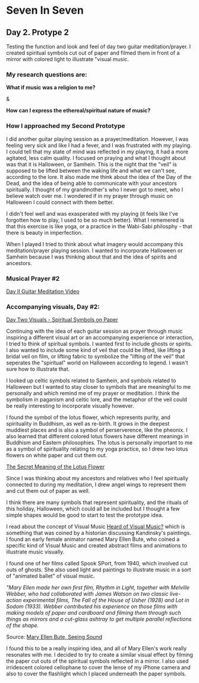 # Seven In Seven 

## Day 2. Protype 2

Testing the function and look and feel of day two guitar meditation/prayer. I created spiritual symbols cut out of paper and filmed them in front of a mirror with colored light to illustrate "visual music.

### My research questions are: 

**What if music was a religion to me?**

 & 

 **How can I express the ethereal/spiritual nature of music?** 

### How I approached my Second Prototype

I did another guitar playing session as a prayer/meditation. However, I was feeling very sick and like I had a fever, and I was frustrated with my playing. I could tell that my state of mind was reflected in my playing, it had a more agitated, less calm quality. I focused on praying and what I thought about was that it is Halloween, or Samhein. This is the night that the "veil" is supposed to be lifted between the waking life and what we can't see, according to the lore. It also made me think about the idea of the Day of the Dead, and the idea of being able to communicate with your ancestors spiritually. I thought of my grandmother's who I never got to meet, who I believe watch over me. I wondered if in my prayer through music on Halloween I could connect with them better. 

I didn't feel well and was exasperated with my playing (it feels like I've forgotten how to play, I used to be so much better). What I rememered is that this exercise is like yoga, or a practice in the Wabi-Sabi philosphy - that there is beauty in imperfection. 

When I played I tried to think about what imagery would accompany this meditation/prayer playing session. I wanted to incorporate Halloween or Samhein because I was thinking about that and the idea of spirits and ancestors. 

### Musical Prayer #2

[Day II Guitar Meditation Video](https://www.youtube.com/watch?v=ONFS-ZlYcek)

### Accompanying visuals, Day #2:

[Day Two Visuals - Spiritual Symbols on Paper](https://www.youtube.com/watch?v=KJ63vhV7CMo)

Continuing with the idea of each guitar session as prayer through music inspiring a different visual art or an accompanying experience or interaction, I tried to think of spiritual symbols. I wanted first to include ghosts or spirits. I also wanted to include some kind of veil that could be lifted, like lifting a bridal veil on film, or lifting fabric to symbolize the "lifting of the veil" that seperates the "spiritual" world on Halloween according to legend. I wasn't sure how to illustrate that.

I looked up celtic symbols related to Samhein, and symbols related to Halloween but I wanted to stay closer to symbols that are meaningful to me personally and which remind me of my prayer or meditation. I think the symbolism in paganism and celtic lore, and the metaphor of the veil could be really interesting to incorporate visually however. 

I found the symbol of the lotus flower, which represents purity, and spirituality in Buddhism, as well as re-birth. It grows in the deepest muddiest places and is also a symbol of perserverence, like the pheonix. I also learned that different colored lotus flowers have different meanings in Buddhism and Eastern philosophies. The lotus is personally important to me as a symbol of spirituality relating to my yoga practice, so I drew two lotus flowers on white paper and cut them out. 

[The Secret Meaning of the Lotus Flower](https://www.townandcountrymag.com/leisure/arts-and-culture/a9550430/lotus-flower-meaning/)

Since I was thinking about my ancestors and relatives who I feel spiritually connected to during my meditation, I drew angel wings to represent them and cut them out of paper as well. 

I think there are many symbols that represent spirituality, and the rituals of this holiday, Halloween, which could all be included but I thought a few simple shapes would be good to start to test the prototype idea. 

I read about the concept of Visual Music [Heard of Visual Music?](https://www.wired.com/2011/05/visual-music-paul-prudence/) which is something that was coined by a historian discussing Kandinsky's paintings. I found an early female animator named Mary Ellen Bute, who coined a specific kind of Visual Music and created abstract films and animations to illustrate music visually. 

I found one of her films called Spook SPort, from 1940, which involved cut outs of ghosts. She also used light and paintings to illustrate music in a sort of "animated ballet" of visual music. 

*"Mary Ellen made her own first film, _Rhythm in Light_, together with Melville Webber, who had collaborated with James Watson on two classic live-action experimental films, _The Fall of the House of Usher (1928)_ and _Lot in Sodom (1933)._ Webber contributed his experience on those films with making models of paper and cardboard and filming them through such things as mirrors and a cut-glass ashtray to get multiple parallel reflections of the shape.*

Source: [Mary Ellen Bute, Seeing Sound](https://www.awn.com/mag/issue1.2/articles1.2/moritz1.2.html)

I found this to be a really inspiring idea, and all of Mary Ellen's work really resonates with me. I decided to try to create a similar visual effect by filming the paper cut outs of the spiritual symbols reflected in a mirror. I also used irridescent colored cellophane to cover the lense of my iPhone camera and also to cover the flashlight which I placed underneath the paper symbols. 









